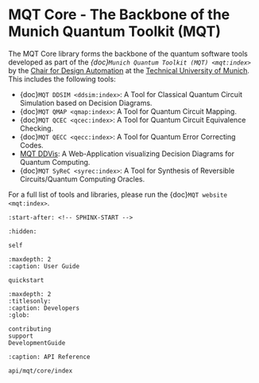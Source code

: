 # MQT Core - The Backbone of the Munich Quantum Toolkit (MQT)

The MQT Core library forms the backbone of the quantum software tools developed as part of the _{doc}`Munich Quantum Toolkit (MQT) <mqt:index>`_ by the [Chair for Design Automation](https://www.cda.cit.tum.de/) at the [Technical University of Munich](https://www.tum.de/). This includes the following tools:

- {doc}`MQT DDSIM <ddsim:index>`: A Tool for Classical Quantum Circuit Simulation based on Decision Diagrams.
- {doc}`MQT QMAP <qmap:index>`: A Tool for Quantum Circuit Mapping.
- {doc}`MQT QCEC <qcec:index>`: A Tool for Quantum Circuit Equivalence Checking.
- {doc}`MQT QECC <qecc:index>`: A Tool for Quantum Error Correcting Codes.
- [MQT DDVis](https://github.com/cda-tum/mqt-ddvis): A Web-Application visualizing Decision Diagrams for Quantum Computing.
- {doc}`MQT SyReC <syrec:index>`: A Tool for Synthesis of Reversible Circuits/Quantum Computing Oracles.

For a full list of tools and libraries, please run the {doc}`MQT website <mqt:index>`.

```{include} ../README.md
:start-after: <!-- SPHINX-START -->
```

```{toctree}
:hidden:

self
```

```{toctree}
:maxdepth: 2
:caption: User Guide

quickstart
```

```{toctree}
:maxdepth: 2
:titlesonly:
:caption: Developers
:glob:

contributing
support
DevelopmentGuide
```

```{toctree}
:caption: API Reference

api/mqt/core/index
```
